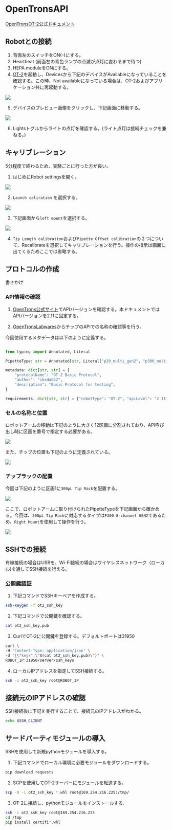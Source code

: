 # OpenTronsAPI
[OpenTronsOT-2公式ドキュメント](https://insights.opentrons.com/hubfs/Products/OT-2/OT-2R%20User%20Manual.pdf
)

## Robotとの接続

1. 背面左のスイッチをON(-)にする。
2. Heartbeat (前面左の青色ランプの点滅が点灯に変わるまで待つ)
3. HEPA moduleをONにする。
4. [OT-2](https://opentrons.com/ot-app/)を起動し、Devicesから下記のデバイスがAvailableになっていることを確認する。この時、Not availableになっている場合は、OT-2およびアプリケーション共に再起動する。

![](docs_images/1.png)

5. デバイスのプレビュー画像をクリックし、下記画面に移動する。
   
![](docs_images/2.png)

6. Lightsトグルからライトの点灯を確認する。(ライト点灯は接続チェックを兼ねる。)


## キャリブレーション

5分程度で終わるため、実験ごとに行った方が良い。

1. はじめにRobot settingsを開く。

![](docs_images/cal2.png)

2. `Launch caliration` を選択する。

![](docs_images/cal3.png)

3. 下記画面から`left mount`を選択する。

![](docs_images/cal4.png)

4. `Tip Length calibration`および`Pipette Offset calibration`の２つについて、Recalibrateを選択してキャリブレーションを行う。操作の指示は画面に出てくるためここでは省略する。





## プロトコルの作成

書きかけ

### API情報の確認

1. [OpenTrons公式サイト](https://docs.opentrons.com/v2/versioning.html)でAPIバージョンを確認する。本ドキュメントではAPIバージョンを2.11に固定する。
   
2. [OpenTronsLabwares](https://labware.opentrons.com/)からチップのAPIでの名称の確認等を行う。

今回使用するメタデータは以下のように定義する。

```Python

from typing import Annotated, Literal

PipetteType: str = Annotated[str, Literal["p20_multi_gen2", "p300_multi_gen2"]]

metadata: dict[str, str] = {
    "protocolName": "OT-2 Basic Protocol",
    "author": "ikeda042",
    "description": "Basic Protocol for testing",
}

requirements: dict[str, str] = {"robotType": "OT-2", "apiLevel": "2.11"}
```

### セルの名称と位置

ロボットアームの移動は下記のように大きく12区画に分割されており、API呼び出し時に区画を番号で指定する必要がある。

![](docs_images/3.png)

また、チップの位置も下記のように定義されている。

![](docs_images/4.png)

### チップラックの配置

今回は下記のように区画1に`300µL Tip Rack`を配置する。

![](docs_images/tutorial1-1.jpeg)

ここで、ロボットアームに取り付けられたPipetteTypeを下記画面から確かめる。今回は、`300µL Tip Rack`に対応するタイプは`P300 8-channel GEN2`であるため、`Right Mount`を使用して操作を行う。

![](docs_images/tutorial1-2.png)


## SSHでの接続

有線接続の場合はUSBを、Wi-Fi接続の場合はワイヤレスネットワーク（ローカル)を通してSSH接続を行える。

### 公開鍵認証

1. 下記コマンドでSSHキーペアを作成する。

```bash
ssh-keygen -f ot2_ssh_key
```

2. 下記コマンドで公開鍵を確認する。

```bash
cat ot2_ssh_key.pub
```

3. CurlでOT-2に公開鍵を登録する。デフォルトポートは31950

```bash
curl \
-H 'Content-Type: application/json' \
-d "{\"key\":\"$(cat ot2_ssh_key.pub)\"}" \
ROBOT_IP:31950/server/ssh_keys
```

4. ローカルIPアドレスを指定してSSH接続する。

```bash
ssh -i ot2_ssh_key root@ROBOT_IP
```

## 接続元のIPアドレスの確認

SSH接続後に下記を実行することで、接続元のIPアドレスがわかる。

```bash
echo $SSH_CLIENT
```
## サードパーティモジュールの導入

SSHを使用して新規pythonモジュールを導入する。

1. 下記コマンドでローカル環境に必要モジュールをダウンロードする。

```Bash
pip download requests
```
2. SCPを使用してOT-2サーバーにモジュールを転送する。

```Bash
scp -O -i ot2_ssh_key *.whl root@169.254.216.225:/tmp/
```

3. OT-2に接続し、pythonモジュールをインストールする.

```bash
ssh -i ot2_ssh_key root@169.254.216.225
cd /tmp
pip install certifi*.whl
```

